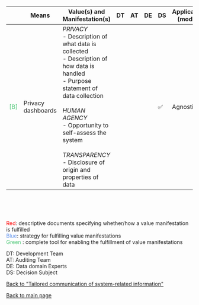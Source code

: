 
|       | Means  | Value(s) and Manifestation(s)| DT|AT | DE | DS | Application (model) | Approach | Visual elements | Additional details
| ----------- |  --------------------------- | ---------------  |------------------------------|-------------| ----------------------|----------------------|----------------------------|--------------------|------------------------|--------------------------------- |
<span style="color:#50C878">[B]</span> | Privacy dashboards | *PRIVACY*<br> - Description of what data is collected <br> - Description of how data is handled <br> - Purpose statement of data collection <br> <br> *HUMAN AGENCY*<br> - Opportunity to self-assess the system <br> <br> *TRANSPARENCY*<br> - Disclosure of origin and properties of data | | | | ✅ | Agnostic | | - Timelines <br> - Bar chart <br> - Maps <br> - Network graphs | 


<br>
<br>
<br>

<span style="color:red">Red</span>: descriptive documents specifying whether/how a value manifestation is fulfilled<br>
<span style="color:#6495ED">Blue</span>: strategy for fulfilling value manifestations<br>
<span style="color:#50C878">Green</span> : complete tool for enabling the fulfillment of value manifestations <br>

DT: Development Team <br>
AT: Auditing Team <br>
DE: Data domain Experts <br>
DS: Decision Subject<br>


[Back to "Tailored communication of system-related information"](../Table3A.md)

[Back to main page](../index.md)